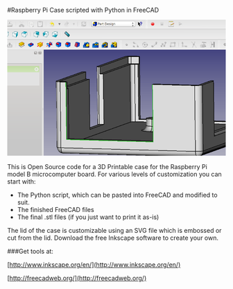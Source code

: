 #Raspberry Pi Case scripted with Python in FreeCAD

![](RaspPiCase_FreeCAD.png)

This is Open Source code for a 3D Printable case for the Raspberry Pi model B microcomputer board. For various levels of customization you can start with:

- The Python script, which can be pasted into FreeCAD and modified to suit.
- The finished FreeCAD files
- The final .stl files (if you just want to print it as-is)

The lid of the case is customizable using an SVG file which is embossed or cut from the lid. Download the free Inkscape software to create your own.

###Get tools at:

[http://www.inkscape.org/en/](http://www.inkscape.org/en/)

[http://freecadweb.org/](http://freecadweb.org/)
